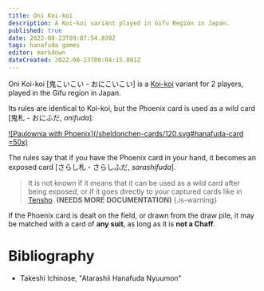 ```yaml
---
title: Oni Koi-koi
description: A Koi-koi variant played in Gifu Region in Japan.
published: true
date: 2022-08-23T09:07:54.839Z
tags: hanafuda games
editor: markdown
dateCreated: 2022-08-23T09:04:15.891Z
---
```


Oni Koi-koi [鬼こいこい - おにこいこい] is a [Koi-koi](/en/hanafuda/games/koi-koi) variant for 2 players, played in the Gifu region in Japan.

Its rules are identical to Koi-koi, but the Phoenix card is used as a wild card [鬼札 - おにふだ, *onifuda*].

[![Paulownia with Phoenix](/sheldonchen-cards/120.svg#hanafuda-card =50x)](/en/hanafuda/suits/paulownia#phoenix)

The rules say that if you have the Phoenix card in your hand, it becomes an exposed card [さらし札 - さらしふだ, *sarashifuda*]. 

> It is not known if it means that it can be used as a wild card after being exposed, or if it goes directly to your captured cards like in [Tensho](/en/hanafuda/games/tensho). **(NEEDS MORE DOCUMENTATION)**
{.is-warning}

If the Phoenix card is dealt on the field, or drawn from the draw pile, it may be matched with a card of **any suit**, as long as it is **not a Chaff**.

# Bibliography
- Takeshi Ichinose, "Atarashii Hanafuda Nyuumon"